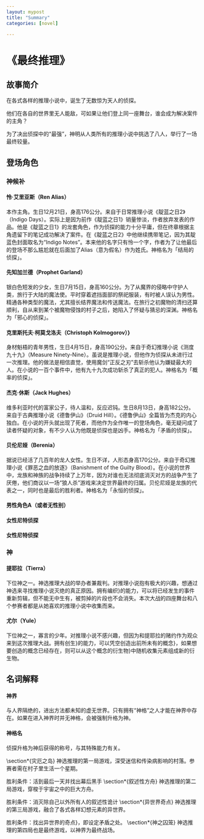 ```yaml
---
layout: mypost
title: "Summary"
categories: [novel]

---
```


# 《最终推理》

## 故事简介

在各式各样的推理小说中，诞生了无数惊为天人的侦探。

他们在各自的世界里无人能敌，可如果让他们登上同一座舞台，谁会成为解决案件的主角？

为了决出侦探中的“最强”，神明从人类所有的推理小说中挑选了八人，举行了一场最终较量。


## 登场角色

### 神候补

#### 怜·艾里亚斯（Ren Alias）

本作主角。生日12月21日，身高176公分。来自于日常推理小说《靛蓝之日2》（Indigo Days）。实际上是因为前作《靛蓝之日1》销量惨淡，作者放弃发表的作品。他是《靛蓝之日1》的龙套角色，作为侦探的能力十分平庸，但在终章根据主角遗留下的笔记成功解决了案件。在《靛蓝之日2》中他继续携带笔记，因为其靛蓝色封面取名为“Indigo Notes”。本来他的名字只有怜一个字，作者为了让他最后的登场不那么尴尬就在后面加了Alias（意为假名）作为姓氏。神格名为「结局的侦探」。


#### 先知加兰德（Prophet Garland）

银白色短发的少女，生日7月15日，身高160公分。为了从魔界的侵略中守护人类，旅行于大陆的魔法使。平时穿着遮挡面部的祭祀服装，有时被人误认为男性。精通各种类型的魔法，尤其擅长结界魔法和传送魔法。在旅行之初魔物的清扫还算顺利，自从来到某个被魔物侵蚀的村子之后，她陷入了怀疑与猜忌的深渊。神格名为「邪心的侦探」。

#### 克里斯托夫·柯莫戈洛夫（Christoph Kolmogorov）}

身材魁梧的青年男性，生日4月15日，身高190公分。来自于奇幻推理小说《测度九十九》（Measure Ninety-Nine）。虽说是推理小说，但他作为侦探从未进行过一次推理。他的做法是相信直觉，使用魔剑“正反之刃”去斩杀他认为嫌疑最大的人。在小说的一百个事件中，他有九十九次成功斩杀了真正的犯人。神格名为「概率的侦探」。

#### 杰克·休斯（Jack Hughes）

维多利亚时代的富家公子，待人温和，反应迟钝。生日8月13日，身高182公分。来自于古典推理小说《德鲁伊山》（Druid Hill）。《德鲁伊山》全篇皆为杰克的内心独白。在小说的开头就出现了死者，而他作为全作唯一的登场角色，毫无疑问成了读者怀疑的对象，有不少人认为他既是侦探也是凶手。神格名为「矛盾的侦探」。

#### 贝伦尼娅（Berenia）

据说已经活了几百年的龙人女性。生日不详，人形态身高170公分。来自于奇幻推理小说《罪恶之血的放逐》（Banishment of the Guilty Blood）。在小说的世界中，龙族和神族的战争持续了上万年，因为对谁也无法彻底消灭对方的战争产生了厌倦，他们商议以一场“狼人杀”游戏来决定世界最终的归属。贝伦尼娅是龙族的代表之一，同时也是最后的胜利者。神格名为「永恒的侦探」。

#### 男性角色A（或者无性别）

#### 女性尼特侦探

#### 女性尼特侦探

### 神

#### 提耶拉（Tierra）

下位神之一。神选推理大战的举办者兼裁判。对推理小说抱有极大的兴趣，想通过神选来寻找推理小说灭绝的真正原因。拥有编织}的能力，可以将已经发生的事件重新剪辑，但不能无中生有，被剪掉的片段也不会消失。本次大战的四座舞台和八个参赛者都是从她喜欢的推理小说中收集而来。

#### 尤尔（Yule）

下位神之一，寡言的少年。对推理小说不感兴趣，但因为和提耶拉的赌约作为观众来到这次推理大战。拥有创生}的能力，可以凭空创造出前所未有的概念}，如果想要创造的概念已经存在，则可以从这个概念的衍生物}中随机收集元素组成新的衍生物。


## 名词解释

#### 神界
与人界隔绝的，进出方法都未知的虚无世界。只有拥有“神格”之人才能在神界中存在。如果在进入神界时并无神格，会被强制升格为神。

#### 神格名
侦探升格为神后获得的称号，与其特殊能力有关。

\section*{灾厄之岛}
神选推理的第一局游戏，深受迷信和传染病影响的村落。参赛者需在村子里生活一个星期。

胜利条件：活到最后一天并找出幕后黑手
\section*{叙述性方舟}
神选推理的第二局游戏，穿梭于宇宙之中的巨大方舟。

胜利条件：消灭除自己以外所有人的叙述性诡计
\section*{异世界奇点}
神选推理的第三局游戏，融合了各式各样幻想元素的异世界。

胜利条件：找出异世界的奇点}，即设定矛盾之处。
\section*{神之囚笼}
神选推理的第四局也是最终游戏，以神界为最终战场。
